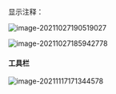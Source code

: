 显示注释：

![image-20211027190519027](D:\工作文件\knowledge\总结\Knowledge_pictrue\image-20211027190519027.png)

![image-20211027185942778](D:\工作文件\knowledge\总结\Knowledge_pictrue\image-20211027185942778.png)

#### 工具栏

![image-20211117171344578](D:\工作文件\knowledge\总结\Knowledge_pictrue\image-20211117171344578.png)
